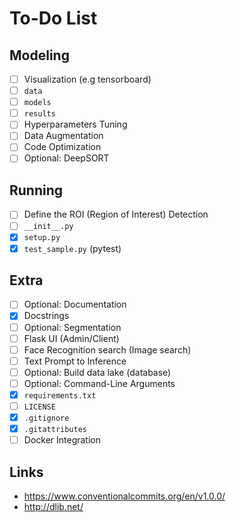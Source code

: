# To-Do List

## Modeling
- [ ] Visualization (e.g tensorboard)
- [ ] `data`
- [ ] `models`
- [ ] `results`
- [ ] Hyperparameters Tuning
- [ ] Data Augmentation
- [ ] Code Optimization
- [ ] Optional: DeepSORT

## Running
- [ ] Define the ROI (Region of Interest) Detection
- [ ] `__init__.py`
- [x] `setup.py`
- [x] `test_sample.py` (pytest)

## Extra
- [ ] Optional: Documentation
- [x] Docstrings
- [ ] Optional: Segmentation
- [ ] Flask UI (Admin/Client)
- [ ] Face Recognition search (Image search)
- [ ] Text Prompt to Inference
- [ ] Optional: Build data lake (database)
- [ ] Optional: Command-Line Arguments
- [x] `requirements.txt`
- [ ] `LICENSE`
- [x] `.gitignore`
- [x] `.gitattributes`
- [ ] Docker Integration

## Links
- https://www.conventionalcommits.org/en/v1.0.0/
- http://dlib.net/

